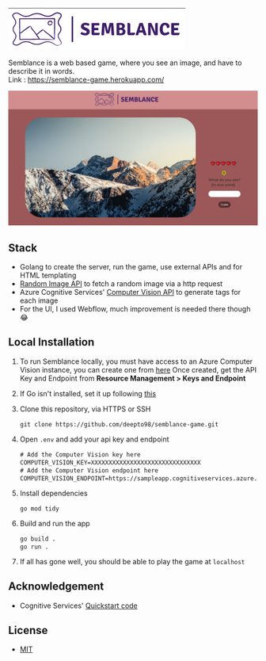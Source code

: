 [![Semblance](https://github.com/deepto98/semblance-game/blob/main/resources/semblance-logo.png?raw=true)](https://github.com/deepto98/semblance-game)

Semblance is a web based game, where you see an image, and have to describe it in words. <br>
Link : https://semblance-game.herokuapp.com/

![Screenshot](https://github.com/deepto98/semblance-game/blob/main/resources/semblance-screenshot.jpg?raw=true)

## Stack 

- Golang to create the server, run the game, use external APIs and for HTML templating
- [Random Image API](https://random.imagecdn.app/) to fetch a random image via a http request 
- Azure Cognitive Services' [Computer Vision API](https://docs.microsoft.com/en-us/azure/cognitive-services/computer-vision/) to generate tags for each image
- For the UI, I used Webflow, much improvement is needed there though 😂 
## Local Installation
1. To run Semblance locally, you must have access to an Azure Computer Vision instance, you can create one from [here](https://portal.azure.com/#create/Microsoft.CognitiveServicesComputerVision)
Once created, get the API Key and Endpoint from **Resource Management > Keys and Endpoint**
2. If Go isn't installed, set it up following [this](https://go.dev/doc/install)
3. Clone this repository, via HTTPS or SSH 
    ``` 
    git clone https://github.com/deepto98/semblance-game.git
4. Open ```.env``` and add your api key and endpoint
    ```
    # Add the Computer Vision key here
    COMPUTER_VISION_KEY=XXXXXXXXXXXXXXXXXXXXXXXXXXXXXXX
    # Add the Computer Vision endpoint here
    COMPUTER_VISION_ENDPOINT=https://sampleapp.cognitiveservices.azure.com
    ```
5. Install dependencies 
    ```
    go mod tidy
    ```

5. Build and run the app
    ```
    go build .
    go run .
    ```
6. If all has gone well, you should be able to play the game at ```localhost```
    
## Acknowledgement
 - Cognitive Services' [Quickstart code](https://github.com/Azure-Samples/cognitive-services-quickstart-code/blob/master/go/ComputerVision/ImageAnalysisQuickstart.go)
## License
- [MIT](https://github.com/deepto98/semblance-game/blob/main/LICENSE)


